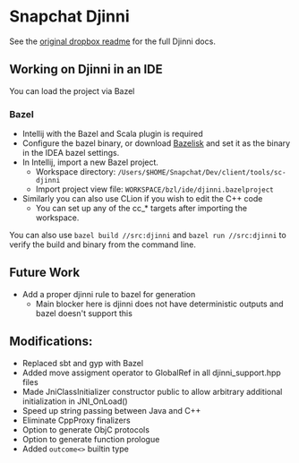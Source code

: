 # Snapchat Djinni

See the [original dropbox readme](README.dropbox.md) for the full Djinni docs.

## Working on Djinni in an IDE

You can load the project via Bazel

### Bazel

- Intellij with the Bazel and Scala plugin is required
- Configure the bazel binary, or download [Bazelisk](https://github.com/bazelbuild/bazelisk)
  and set it as the binary in the IDEA bazel settings.
- In Intellij, import a new Bazel project.
    - Workspace directory: `/Users/$HOME/Snapchat/Dev/client/tools/sc-djinni`
    - Import project view file: `WORKSPACE/bzl/ide/djinni.bazelproject`
- Similarly you can also use CLion if you wish to edit the C++ code
    - You can set up any of the cc_* targets after importing the workspace.

You can also use `bazel build //src:djinni` and `bazel run //src:djinni` to verify the build and binary from the command line.

## Future Work

- Add a proper djinni rule to bazel for generation
  - Main blocker here is djinni does not have deterministic outputs and bazel doesn't support this

## Modifications:

 - Replaced sbt and gyp with Bazel
 - Added move assigment operator to GlobalRef in all djinni_support.hpp files
 - Made JniClassInitializer constructor public to allow arbitrary additional initialization in JNI_OnLoad()
 - Speed up string passing between Java and C++
 - Eliminate CppProxy finalizers
 - Option to generate ObjC protocols
 - Option to generate function prologue
 - Added `outcome<>` builtin type

